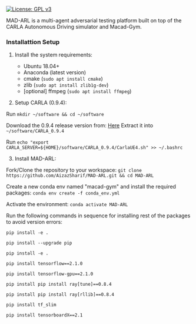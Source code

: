 [![License: GPL v3](https://img.shields.io/badge/License-GPLv3-blue.svg)](https://www.gnu.org/licenses/gpl-3.0)

MAD-ARL is a multi-agent adversarial testing platform built on top of the CARLA Autonomous Driving simulator and Macad-Gym.

### Installattion Setup

1. Install the system requirements:
    - Ubuntu 18.04+ 
    - Anaconda (latest version)
	- cmake (`sudo apt install cmake`)
	- zlib (`sudo apt install zlib1g-dev`)
	- [optional] ffmpeg (`sudo apt install ffmpeg`)

2. Setup CARLA (0.9.4):

Run `mkdir ~/software && cd ~/software`

Download the 0.9.4 release version from: [Here](https://drive.google.com/file/d/1p5qdXU4hVS2k5BOYSlEm7v7_ez3Et9bP/view)
Extract it into `~/software/CARLA_0.9.4`
    
Run `echo "export CARLA_SERVER=${HOME}/software/CARLA_0.9.4/CarlaUE4.sh" >> ~/.bashrc`

3. Install MAD-ARL:

Fork/Clone the repository to your workspace:
`git clone https://github.com/AizazSharif/MAD-ARL.git && cd MAD-ARL`

Create a new conda env named "macad-gym" and install the required packages:
`conda env create -f conda_env.yml`

Activate the environment:
`conda activate MAD-ARL`

Run the following commands in sequence for installing rest of the packages to avoid version errors:

`pip install -e .`

`pip install --upgrade pip`

`pip install -e .` 

`pip install tensorflow==2.1.0`

`pip install tensorflow-gpu==2.1.0`


`pip install pip install ray[tune]==0.8.4`

`pip install pip install ray[rllib]==0.8.4`


`pip install tf_slim`

`pip install tensorboardX==2.1`

